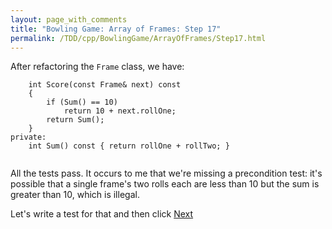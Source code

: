 ```yaml
---
layout: page_with_comments
title: "Bowling Game: Array of Frames: Step 17"
permalink: /TDD/cpp/BowlingGame/ArrayOfFrames/Step17.html
---
```


After refactoring the ```Frame``` class, we have:
```
    int Score(const Frame& next) const
    {
        if (Sum() == 10)
            return 10 + next.rollOne;
        return Sum();
    }
private:
    int Sum() const { return rollOne + rollTwo; }
    
```

All the tests pass. It occurs to me that we're missing a precondition test:  it's possible that a single frame's two rolls each are less than 10 but the sum is greater than 10, which is illegal.

Let's write a test for that and then click [Next](Step18.html)
